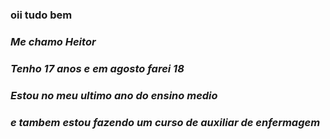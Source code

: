 ### oii tudo bem
### *Me chamo Heitor*
### *Tenho 17 anos e em agosto farei 18*
### *Estou no meu ultimo ano do ensino medio*
### *e tambem estou fazendo um curso de auxiliar de enfermagem*
